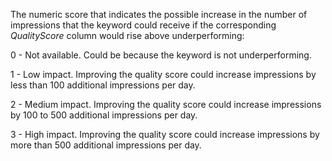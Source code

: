 The numeric score that indicates the possible increase in the number of impressions that the keyword could receive if the corresponding *QualityScore* column would rise above underperforming:

0 - Not available. Could be because the keyword is not underperforming.

1 - Low impact. Improving the quality score could increase impressions by less than 100 additional impressions per day.

2 - Medium impact. Improving the quality score could increase impressions by 100 to 500 additional impressions per day.

3 - High impact. Improving the quality score could increase impressions by more than 500 additional impressions per day.
